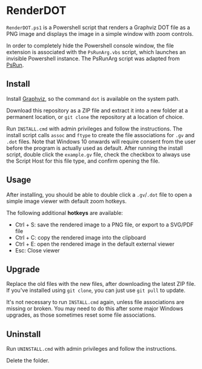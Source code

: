 # RenderDOT

`RenderDOT.ps1` is a Powershell script that renders a Graphviz DOT file as a PNG image and displays the image in a simple window with zoom controls.

In order to completely hide the Powershell console window, the file extension is associated with the `PsRunArg.vbs` script, which launches an invisible Powershell instance. The PsRunArg script was adapted from [PsRun](https://github.com/gbuktenica/PsRun).

## Install

Install [Graphviz](https://graphviz.org/), so the command `dot` is available on the system path.

Download this repository as a ZIP file and extract it into a new folder at a permanent location, or `git clone` the repository at a location of choice.

Run `INSTALL.cmd` with admin privileges and follow the instructions.
The install script calls `assoc` and `ftype` to create the file associations for `.gv` and `.dot` files.
Note that Windows 10 onwards will require consent from the user before the program is actually used as default.
After running the install script, double click the `example.gv` file,
check the checkbox to always use the Script Host for this file type, and confirm opening the file.

## Usage

After installing, you should be able to double click a `.gv`/`.dot` file to open a simple image viewer with default zoom hotkeys.

The following additional **hotkeys** are available:

- Ctrl + S: save the rendered image to a PNG file, or export to a SVG/PDF file
- Ctrl + C: copy the rendered image into the clipboard
- Ctrl + E: open the rendered image in the default external viewer
- Esc: Close viewer

## Upgrade

Replace the old files with the new files, after downloading the latest ZIP file. If you've installed using `git clone`, you can just use `git pull` to update.

It's not necessary to run `INSTALL.cmd` again, unless file associations are missing or broken.
You may need to do this after some major Windows upgrades, as those sometimes reset some file associations.

## Uninstall

Run `UNINSTALL.cmd` with admin privileges and follow the instructions.

Delete the folder.
